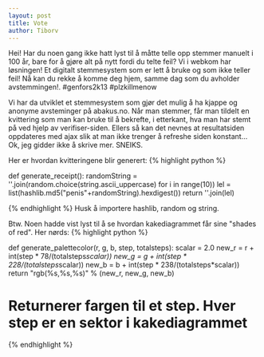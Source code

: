 ```yaml
---
layout: post
title: Vote
author: Tiborv
---
```


Hei! Har du noen gang ikke hatt lyst til å måtte telle opp stemmer manuelt i 100 år, bare for å gjøre alt på nytt fordi du telte feil? Vi i webkom har løsningen! Et digitalt stemmesystem som er lett å bruke og som ikke teller feil! Nå kan du rekke å komme deg hjem, samme dag som du avholder avstemmingen!. #genfors2k13 #plzkillmenow
</sarkasme>

Vi har da utviklet et stemmesystem som gjør det mulig å ha kjappe og anonyme avsteminger på abakus.no. Når man stemmer, får man tildelt en kvittering som man kan bruke til å bekrefte, i etterkant, hva man har stemt på ved hjelp av verifiser-siden. Ellers så kan det nevnes at resultatsiden oppdateres med ajax slik at man ikke trenger å refreshe siden konstant… 
Ok, jeg gidder ikke å skrive mer. SNEIKS.

Her er hvordan kvitteringene blir generert:
{% highlight python %}

def generate_receipt():
    randomString = ''.join(random.choice(string.ascii_uppercase) for i in range(10))
    lel = list(hashlib.md5("penis"+randomString).hexdigest())
    return ''.join(lel)

{% endhighlight %}
Husk å importere hashlib, random og string.

Btw. Noen hadde vist lyst til å se hvordan kakediagrammet får sine "shades of red". 
Her nørds:
{% highlight python %}

def generate_palettecolor(r, g, b, step, totalsteps):
    scalar = 2.0
    new_r = r + int(step * 78/(totalsteps*scalar))
    new_g = g + int(step * 228/(totalsteps*scalar))
    new_b = b + int(step * 238/(totalsteps*scalar))
    return "rgb(%s,%s,%s)" % (new_r, new_g, new_b)

# Returnerer fargen til et step. Hver step er en sektor i kakediagrammet 
{% endhighlight %}
